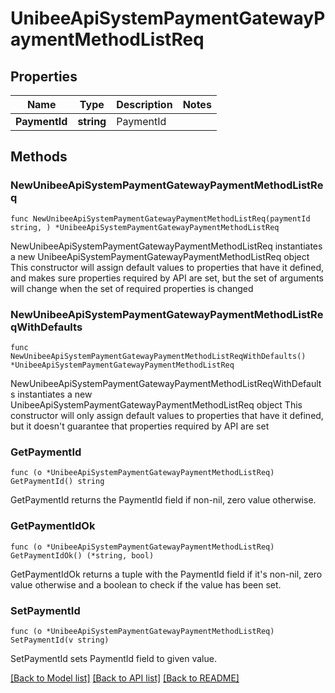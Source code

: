 # UnibeeApiSystemPaymentGatewayPaymentMethodListReq

## Properties

Name | Type | Description | Notes
------------ | ------------- | ------------- | -------------
**PaymentId** | **string** | PaymentId | 

## Methods

### NewUnibeeApiSystemPaymentGatewayPaymentMethodListReq

`func NewUnibeeApiSystemPaymentGatewayPaymentMethodListReq(paymentId string, ) *UnibeeApiSystemPaymentGatewayPaymentMethodListReq`

NewUnibeeApiSystemPaymentGatewayPaymentMethodListReq instantiates a new UnibeeApiSystemPaymentGatewayPaymentMethodListReq object
This constructor will assign default values to properties that have it defined,
and makes sure properties required by API are set, but the set of arguments
will change when the set of required properties is changed

### NewUnibeeApiSystemPaymentGatewayPaymentMethodListReqWithDefaults

`func NewUnibeeApiSystemPaymentGatewayPaymentMethodListReqWithDefaults() *UnibeeApiSystemPaymentGatewayPaymentMethodListReq`

NewUnibeeApiSystemPaymentGatewayPaymentMethodListReqWithDefaults instantiates a new UnibeeApiSystemPaymentGatewayPaymentMethodListReq object
This constructor will only assign default values to properties that have it defined,
but it doesn't guarantee that properties required by API are set

### GetPaymentId

`func (o *UnibeeApiSystemPaymentGatewayPaymentMethodListReq) GetPaymentId() string`

GetPaymentId returns the PaymentId field if non-nil, zero value otherwise.

### GetPaymentIdOk

`func (o *UnibeeApiSystemPaymentGatewayPaymentMethodListReq) GetPaymentIdOk() (*string, bool)`

GetPaymentIdOk returns a tuple with the PaymentId field if it's non-nil, zero value otherwise
and a boolean to check if the value has been set.

### SetPaymentId

`func (o *UnibeeApiSystemPaymentGatewayPaymentMethodListReq) SetPaymentId(v string)`

SetPaymentId sets PaymentId field to given value.



[[Back to Model list]](../README.md#documentation-for-models) [[Back to API list]](../README.md#documentation-for-api-endpoints) [[Back to README]](../README.md)



